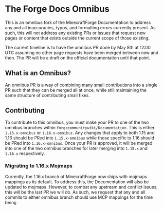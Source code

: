 # The Forge Docs Omnibus

This is an omnibus fork of the MinecraftForge Documentation to address any and all inaccuracies, typos, and formatting errors currently present. As such, this will not address any existing PRs or issues that request new pages or content that exists outside the current scope of those existing.

The current timeline is to have the omnibus PR done by May 8th at 12:00 UTC assuming no other page requests have been merged between now and then. The PR will be a draft on the official documentation until that point.

## What is an Omnibus?

An omnibus PR is a way of combining many small contributions into a single PR such that they can be merged all at once, while still maintaining the same structure of contributing small fixes.

## Contributing

To contribute to this omnibus, you must make your PR to one of the two omnibus branches within `forgecommunitywiki/Documentation`. This is either `1.15.x-omnibus` or `1.16.x-omnibus`. Any changes that apply to both 1.15 and 1.16 should be PRed into `1.15.x-omnibus` while those specific to 1.16 should be PRed into `1.16.x-omnibus`. Once your PR is approved, it will be merged into one of the two omnibus branches for later merging into `1.15.x` and `1.16.x` respectively.

### Migrating to 1.16.x Mojmaps

Currently, the 1.16.x branch of MinecraftForge now ships with mojmaps mappings as its default. To address this, the Documentation will also be updated to mojmaps. However, to combat any upstream and conflict issues, this will be the last PR we will do. As such, we request that any and all commits to either omnibus branch should use MCP mappings for the time being.

